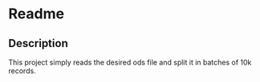 # Readme 

## Description
This project simply reads the desired ods file and split it in batches of 10k records.
